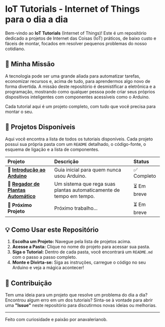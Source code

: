 # IoT Tutorials - Internet of Things para o dia a dia



Bem-vindo ao **IoT Tutorials** (Internet of Things)! Este é um repositório dedicado a projetos de Internet das Coisas (IoT) práticos, de baixo custo e fáceis de montar, focados em resolver pequenos problemas do nosso cotidiano.

## 🎯 Minha Missão

A tecnologia pode ser uma grande aliada para automatizar tarefas, economizar recursos e, acima de tudo, para aprendermos algo novo de forma divertida. A missão deste repositório é desmistificar a eletrônica e a programação, mostrando como qualquer pessoa pode criar seus próprios dispositivos inteligentes com componentes acessíveis como o Arduino.

Cada tutorial aqui é um projeto completo, com tudo que você precisa para montar o seu.

## 🚀 Projetos Disponíveis

Aqui você encontra a lista de todos os tutoriais disponíveis. Cada projeto possui sua própria pasta com um `README` detalhado, o código-fonte, o esquema de ligação e a lista de componentes.

| Projeto                                             | Descrição                                                              | Status      |
| :-------------------------------------------------- | :--------------------------------------------------------------------- | :---------- |
| 📂 **[Introdução ao Arduino](https://github.com/Anavalerianob/Introducao_arduino)** | Guia inicial para quem nunca usou Arduino.| ✅ Completo |
| 📂 **[Regador de Plantas Automático](./regador-de-plantas/)** | Um sistema que rega suas plantas automaticamente de tempo em tempo. | ⏳ Em breve |
| 📂 **Próximo Projeto** | Próximo trabalho...                       | ⏳ Em breve  |


## 💡 Como Usar este Repositório

1.  **Escolha um Projeto:** Navegue pela lista de projetos acima.
2.  **Acesse a Pasta:** Clique no nome do projeto para acessar sua pasta.
3.  **Siga o Tutorial:** Dentro de cada pasta, você encontrará um `README.md` com o passo a passo completo.
4.  **Monte e Divirta-se:** Siga as instruções, carregue o código no seu Arduino e veja a mágica acontecer!

## 🤝 Contribuição

Tem uma ideia para um projeto que resolve um problema do dia a dia? Encontrou algum erro em um dos tutoriais? Sinta-se à vontade para abrir uma **"Issue"** neste repositório para discutirmos novas ideias ou melhorias.

---

Feito com curiosidade e paixão por anavalerianob.
